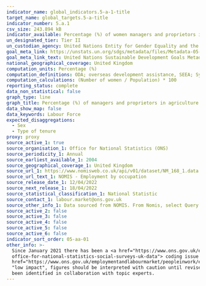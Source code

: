 ```yaml
---
indicator_name: global_indicators.5-a-1-title
target_name: global_targets.5-a-title
indicator_number: 5.a.1
csv_size: 243.894 kB
indicator_available: Percentage (%) of women managers and proprietors in agriculture related services
un_designated_tier: Tier II
un_custodian_agency: United Nations Entity for Gender Equality and the Empowerment of Women (UN Women), United Nations Statistics Division (UNSD), Food and Agriculture Organization of the United Nations (FAO)
goal_meta_link: https://unstats.un.org/sdgs/metadata/files/Metadata-05-0a-01.pdf
goal_meta_link_text: United Nations Sustainable Development Goals Metadata (PDF 4.0 MB)
national_geographical_coverage: United Kingdom
computation_units: Percentage (%)
computation_definitions: ODA; overseas development assistance, SEEA; System of Environmental Economic Accounting, EPEA; Environmental Protection Expenditure Accounts, UNCEEA; UN Committee on Environmental Economic Accounting, BIOFIN; Biodiversity Finance Initiative.
computation_calculations: (Number of women / Population) * 100
reporting_status: complete
data_non_statistical: false
graph_type: line
graph_title: Percentage (%) of managers and proprietors in agriculture related services
data_show_map: false
data_keywords: Labour Force
expected_disaggregations:
  - Sex
  - Type of tenure
proxy: proxy
source_active_1: true
source_organisation_1: Office for National Statistics (ONS)
source_periodicity_1: Annual
source_earliest_available_1: 2004
source_geographical_coverage_1: United Kingdom
source_url_1: https://www.nomisweb.co.uk/api/v01/dataset/NM_168_1.data.csv?geography=2092957697...2092957703,2013265921...2013265932&date=latestMINUS68,latestMINUS64,latestMINUS60,latestMINUS56,latestMINUS52,latestMINUS48,latestMINUS44,latestMINUS40,latestMINUS36,latestMINUS32,latestMINUS28,latestMINUS24,latestMINUS20,latestMINUS16,latestMINUS12,latestMINUS8,latestMINUS4,latest&c_sex=0...2&c_occpuk11h_0=0,10008,22,23&measure=1&measures=20100,20701
source_url_text_1: NOMIS - Employment by occupation
source_release_date_1: 12/04/2022
source_next_release_1: 18/04/2022
source_statistical_classification_1: National Statistic
source_contact_1: labour.market@ons.gov.uk
source_other_info_1: Data sourced from NOMIS. From Nomis, select Query > annual population survey - regional - employment by occupation. Selections. Date. 12 months to Dec - All years. Occupation. 121 and all subcodes (currently 1211 & 1213). Rate. Count.
source_active_2: false
source_active_3: false
source_active_4: false
source_active_5: false
source_active_6: false
indicator_sort_order: 05-aa-01
other_info: >-
  Since January 2021 there has been a <a href="https://www.ons.gov.uk/employmentandlabourmarket/peopleinwork/employmentandemployeetypes/articles/theimpactofmiscodingofoccupationaldatainofficefornationalstatisticssocialsurveysuk/2022-09-26#the-impact-of-miscoding-of-occupational-data-in-
  office-for-national-statistics-social-surveys-uk-data"> coding issue with occupation on the Labour Force Survey and the Annual Population Survey. </a> Despite the <a
  href="https://www.ons.gov.uk/employmentandlabourmarket/peopleinwork/employmentandemployeetypes/datasets/impactatfourdigitstandardoccupationalclassificationlevel"> estimated impact at four-digit Standard Occupational Classification level. </a> on SOC codes 1211 and 1213 being classed as
  "low impact", figures should be interpreted with caution until revised in Spring 2023.  This indicator is being used as an approximation of the UN SDG Indicator. Where possible, we will work to identify or develop UK data to meet the global indicator specification. This indicator has
  been identified in collaboration with topic experts.
---
```

